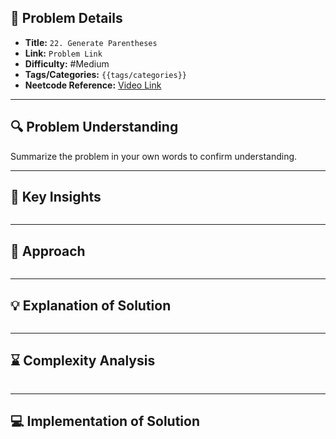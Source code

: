 ## 📝 Problem Details

- **Title:** `22. Generate Parentheses`
- **Link:** `Problem Link`
- **Difficulty:** #Medium 
- **Tags/Categories:** `{{tags/categories}}`
- **Neetcode Reference:** [Video Link](#)

---

## 🔍 Problem Understanding

Summarize the problem in your own words to confirm understanding.

---

## 🎯 Key Insights

```

```

---

## 🔑 Approach

```

```

---

## 💡 Explanation of Solution

```

```

---

## ⌛ Complexity Analysis

```

```

---
## 💻 Implementation of Solution

```cpp

```